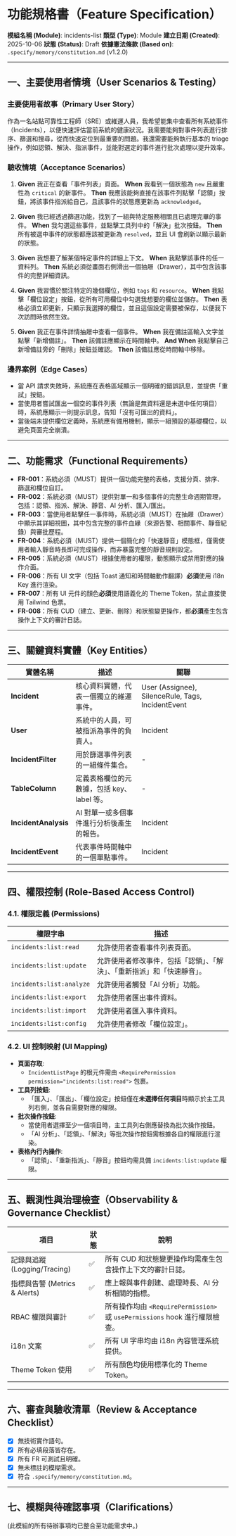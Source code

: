 # 功能規格書（Feature Specification）

**模組名稱 (Module)**: incidents-list
**類型 (Type)**: Module
**建立日期 (Created)**: 2025-10-06
**狀態 (Status)**: Draft
**依據憲法條款 (Based on)**: `.specify/memory/constitution.md` (v1.2.0)

---

## 一、主要使用者情境（User Scenarios & Testing）

### 主要使用者故事（Primary User Story）
作為一名站點可靠性工程師（SRE）或維運人員，我希望能集中查看所有系統事件（Incidents），以便快速評估當前系統的健康狀況。我需要能夠對事件列表進行排序、篩選和搜尋，從而快速定位到最重要的問題。我還需要能夠執行基本的 triage 操作，例如認領、解決、指派事件，並能對選定的事件進行批次處理以提升效率。

### 驗收情境（Acceptance Scenarios）
1.  **Given** 我正在查看「事件列表」頁面。
    **When** 我看到一個狀態為 `new` 且嚴重性為 `critical` 的新事件。
    **Then** 我應該能夠直接在該事件列點擊「認領」按鈕，將該事件指派給自己，且該事件的狀態應更新為 `acknowledged`。

2.  **Given** 我已經透過篩選功能，找到了一組與特定服務相關且已處理完畢的事件。
    **When** 我勾選這些事件，並點擊工具列中的「解決」批次按鈕。
    **Then** 所有被選中事件的狀態都應該被更新為 `resolved`，並且 UI 會刷新以顯示最新的狀態。

3.  **Given** 我想要了解某個特定事件的詳細上下文。
    **When** 我點擊該事件的任一資料列。
    **Then** 系統必須從畫面右側滑出一個抽屜（Drawer），其中包含該事件的完整詳細資訊。

4.  **Given** 我習慣於關注特定的幾個欄位，例如 `tags` 和 `resource`。
    **When** 我點擊「欄位設定」按鈕，從所有可用欄位中勾選我想要的欄位並儲存。
    **Then** 表格必須立即更新，只顯示我選擇的欄位，並且這個設定需要被保存，以便我下次訪問時依然生效。

5.  **Given** 我正在事件詳情抽屜中查看一個事件。
    **When** 我在備註區輸入文字並點擊「新增備註」。
    **Then** 該備註應顯示在時間軸中。
    **And When** 我點擊自己新增備註旁的「刪除」按鈕並確認。
    **Then** 該備註應從時間軸中移除。

### 邊界案例（Edge Cases）
- 當 API 請求失敗時，系統應在表格區域顯示一個明確的錯誤訊息，並提供「重試」按鈕。
- 當使用者嘗試匯出一個空的事件列表（無論是無資料還是未選中任何項目）時，系統應顯示一則提示訊息，告知「沒有可匯出的資料」。
- 當後端未提供欄位定義時，系統應有備用機制，顯示一組預設的基礎欄位，以避免頁面完全崩潰。

---

## 二、功能需求（Functional Requirements）

- **FR-001**：系統必須（MUST）提供一個功能完整的表格，支援分頁、排序、篩選和欄位自訂。
- **FR-002**：系統必須（MUST）提供對單一和多個事件的完整生命週期管理，包括：認領、指派、解決、靜音、AI 分析、匯入/匯出。
- **FR-003**：當使用者點擊任一事件時，系統必須（MUST）在抽屜（Drawer）中顯示其詳細視圖，其中包含完整的事件血緣（來源告警、相關事件、靜音紀錄）與審批歷程。
- **FR-004**：系統必須（MUST）提供一個簡化的「快速靜音」模態框，僅需使用者輸入靜音時長即可完成操作，而非暴露完整的靜音規則設定。
- **FR-005**：系統必須（MUST）根據使用者的權限，動態顯示或禁用對應的操作介面。
- **FR-006**：所有 UI 文字（包括 Toast 通知和時間軸動作翻譯）**必須**使用 i18n Key 進行渲染。
- **FR-007**：所有 UI 元件的顏色**必須**使用語義化的 Theme Token，禁止直接使用 Tailwind 色票。
- **FR-008**：所有 CUD（建立、更新、刪除）和狀態變更操作，都**必須**產生包含操作上下文的審計日誌。

---

## 三、關鍵資料實體（Key Entities）
| 實體名稱 | 描述 | 關聯 |
|-----------|------|------|
| **Incident** | 核心資料實體，代表一個獨立的維運事件。 | User (Assignee), SilenceRule, Tags, IncidentEvent |
| **User** | 系統中的人員，可被指派為事件的負責人。 | Incident |
| **IncidentFilter** | 用於篩選事件列表的一組條件集合。 | - |
| **TableColumn** | 定義表格欄位的元數據，包括 key、label 等。 | - |
| **IncidentAnalysis**| AI 對單一或多個事件進行分析後產生的報告。| Incident |
| **IncidentEvent** | 代表事件時間軸中的一個單點事件。 | Incident |

---

## 四、權限控制 (Role-Based Access Control)

### 4.1. 權限定義 (Permissions)
| 權限字串 | 描述 |
|---|---|
| `incidents:list:read` | 允許使用者查看事件列表頁面。 |
| `incidents:list:update` | 允許使用者修改事件，包括「認領」、「解決」、「重新指派」和「快速靜音」。 |
| `incidents:list:analyze` | 允許使用者觸發「AI 分析」功能。 |
| `incidents:list:export` | 允許使用者匯出事件資料。 |
| `incidents:list:import` | 允許使用者匯入事件資料。 |
| `incidents:list:config` | 允許使用者修改「欄位設定」。 |

### 4.2. UI 控制映射 (UI Mapping)
- **頁面存取**:
  - `IncidentListPage` 的根元件需由 `<RequirePermission permission="incidents:list:read">` 包裹。
- **工具列按鈕**:
  - 「匯入」、「匯出」、「欄位設定」按鈕僅在**未選擇任何項目**時顯示於主工具列右側，並各自需要對應的權限。
- **批次操作按鈕**:
  - 當使用者選擇至少一個項目時，主工具列右側應替換為批次操作按鈕。
  - 「AI 分析」、「認領」、「解決」等批次操作按鈕需根據各自的權限進行渲染。
- **表格內行內操作**:
  - 「認領」、「重新指派」、「靜音」按鈕均需具備 `incidents:list:update` 權限。

---

## 五、觀測性與治理檢查（Observability & Governance Checklist）

| 項目 | 狀態 | 說明 |
|------|------|------|
| 記錄與追蹤 (Logging/Tracing) | ✅ | 所有 CUD 和狀態變更操作均需產生包含操作上下文的審計日誌。 |
| 指標與告警 (Metrics & Alerts) | ✅ | 應上報與事件創建、處理時長、AI 分析相關的指標。 |
| RBAC 權限與審計 | ✅ | 所有操作均由 `<RequirePermission>` 或 `usePermissions` hook 進行權限檢查。 |
| i18n 文案 | ✅ | 所有 UI 字串均由 i18n 內容管理系統提供。 |
| Theme Token 使用 | ✅ | 所有顏色均使用標準化的 Theme Token。 |

---

## 六、審查與驗收清單（Review & Acceptance Checklist）

- [x] 無技術實作語句。
- [x] 所有必填段落皆存在。
- [x] 所有 FR 可測試且明確。
- [x] 無未標註的模糊需求。
- [x] 符合 `.specify/memory/constitution.md`。

---

## 七、模糊與待確認事項（Clarifications）

(此模組的所有待辦事項均已整合至功能需求中。)